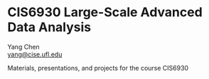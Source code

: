 CIS6930 Large-Scale Advanced Data Analysis
==========================================

Yang Chen    
yang@cise.ufl.edu

Materials, presentations, and projects for the course CIS6930
